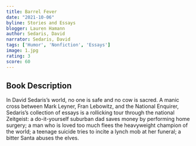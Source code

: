 ```yaml
---
title: Barrel Fever
date: "2021-10-06"
byline: Stories and Essays
blogger: Lauren Hamann
author: Sedaris, David
narrator: Sedaris, David
tags: ['Humor', 'Nonfiction', 'Essays']
image: 1.jpg
rating: 3
score: 60
---
```



## Book Description

In David Sedaris’s world, no one is safe and no cow is sacred. A manic cross between Mark Leyner, Fran Lebowitz, and the National Enquirer, Sedaris’s collection of essays is a rollicking tour through the national Zeitgeist: a do-it-yourself suburban dad saves money by performing home surgery; a man who is loved too much flees the heavyweight champion of the world; a teenage suicide tries to incite a lynch mob at her funeral; a bitter Santa abuses the elves.